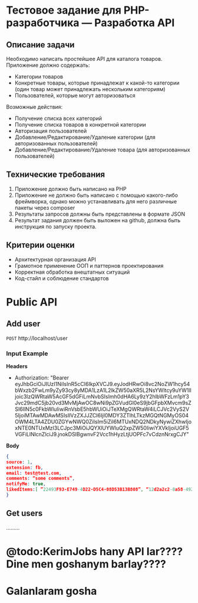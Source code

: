 # Тестовое задание для PHP-разработчика — Разработка API

## Описание задачи

Необходимо написать простейшее API для каталога товаров. Приложение должно содержать:
- Категории товаров
- Конкретные товары, которые принадлежат к какой-то категории (один товар может принадлежать нескольким категориям)
- Пользователей, которые могут авторизоваться

Возможные действия:
- Получение списка всех категорий
- Получение списка товаров в конкретной категории
- Авторизация пользователей
- Добавление/Редактирование/Удаление категории (для авторизованных пользователей)
- Добавление/Редактирование/Удаление товара (для авторизованных пользователей)

## Технические требования
1. Приложение должно быть написано на PHP
2. Приложение не должно быть написано с помощью какого-либо фреймворка, однако можно устанавливать для него различные пакеты через compоser
3. Результаты запросов должны быть представлены в формате JSON
4. Результат задания должен быть выложен на github, должна быть инструкция по запуску проекта. 

## Критерии оценки
- Архитектурная организация API
- Грамотное применение ООП и паттернов проектирования
- Корректная обработка внештатных ситуаций
- Код-стайл и соблюдение стандартов

# Public API

## Add user
`POST` http://localhost/user  
### Input Example

**Headers**  
- Authorization: "Bearer eyJhbGciOiJIUzI1NiIsInR5cCI6IkpXVCJ9.eyJodHRwOi8vc2NoZW1hcy54bWxzb2FwLm9yZy93cy8yMDA1LzA1L2lkZW50aXR5L2NsYWltcy9uYW1lIjoic3lzQWRtaW5AcGF5dGFiLmNvbSIsImh0dHA6Ly9zY2hlbWFzLm1pY3Jvc29mdC5jb20vd3MvMjAwOC8wNi9pZGVudGl0eS9jbGFpbXMvcm9sZSI6IlN5c0FkbWluIiwiRnVsbE5hbWUiOiJTeXMgQWRtaW4iLCJVc2VyS2V5IjoiMTAwMDAwMSIsIlVzZXJJZCI6IjI0MDY3ZTlhLTkzMGQtNGMyOS04OWM4LTA4ZDU0ZGYwNWQ0ZiIsIm5iZiI6MTUxNDQ2NDkyNywiZXhwIjoxNTE0NTUxMzI3LCJpc3MiOiJQYXlUYWIuQ2xpZW50IiwiYXVkIjoiUGF5VGFiLlNlcnZlciJ9.jnokDSIBgwnvF2Vcc1hHyzLtjUOPFc7vCdznNrxgCJY"

**Body**
```json 
{
source: 1,
extension: fb,
email: test@test.com,
comments: “some comments”,
notifyMe: true,
likedItems:[ ”22493F93-E749-4D22-D5C4-08D53B13B808”, “12d2a2c2-8a58-4928-edbe-08d58e4bd03e” ]
}
```

## Get users
.........


# @todo:KerimJobs hany API lar???? Dine men goshanym barlay???? 
# Galanlaram gosha